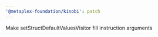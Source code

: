 ```yaml
---
'@metaplex-foundation/kinobi': patch
---
```


Make setStructDefaultValuesVisitor fill instruction arguments
